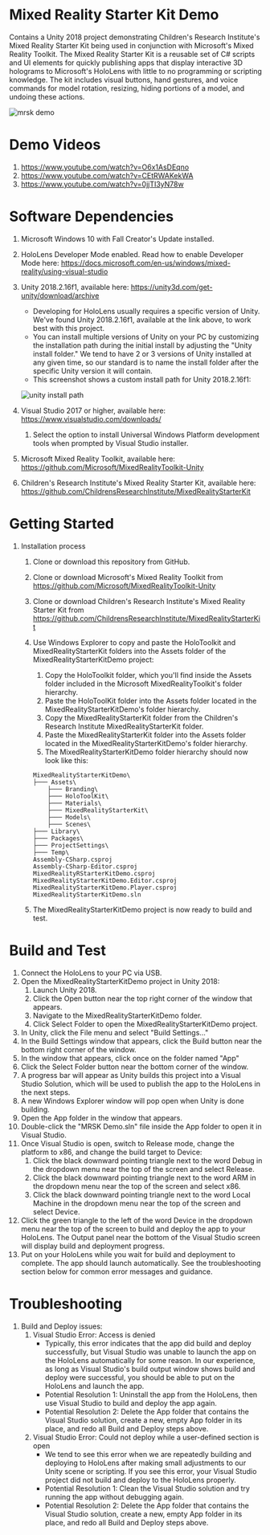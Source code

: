 # Mixed Reality Starter Kit Demo 
Contains a Unity 2018 project demonstrating  Children's Research Institute's Mixed Reality Starter Kit being used in conjunction with Microsoft's Mixed Reality Toolkit. The Mixed Reality Starter Kit is a reusable set of C# scripts and UI elements for quickly publishing apps that display interactive 3D holograms to Microsoft's HoloLens with little to no programming or scripting knowledge. The kit includes visual buttons, hand gestures, and voice commands for model rotation, resizing, hiding portions of a model, and undoing these actions. 

![mrsk demo](https://user-images.githubusercontent.com/33156643/52087530-51791c80-256f-11e9-83d7-e9d4f5a7478c.gif)

# Demo Videos

1. https://www.youtube.com/watch?v=O6x1AsDEqno
2. https://www.youtube.com/watch?v=CEtRWAKekWA
3. https://www.youtube.com/watch?v=0jjTI3yN78w

#	Software Dependencies
1. Microsoft Windows 10 with Fall Creator's Update installed.
1. HoloLens Developer Mode enabled. Read how to enable Developer Mode here: https://docs.microsoft.com/en-us/windows/mixed-reality/using-visual-studio
1. Unity 2018.2.16f1, available here: https://unity3d.com/get-unity/download/archive
    - Developing for HoloLens usually requires a specific version of Unity. We've found Unity 2018.2.16f1, available at the link above, to work best with this project.
    - You can install multiple versions of Unity on your PC by customizing the installation path during the initial install by adjusting the "Unity install folder." We tend to have 2 or 3 versions of Unity installed at any given time, so our standard is to name the install folder after the specific Unity version it will contain. 
    - This screenshot shows a custom install path for Unity 2018.2.16f1:
    
    ![unity install path](https://user-images.githubusercontent.com/33156643/52063350-13acd180-2538-11e9-8275-60183ddedefc.PNG)

1. Visual Studio 2017 or higher, available here: https://www.visualstudio.com/downloads/
    1. Select the option to install Universal Windows Platform development tools when prompted by Visual Studio installer.
1. Microsoft Mixed Reality Toolkit, available here: https://github.com/Microsoft/MixedRealityToolkit-Unity
1. Children's Research Institute's Mixed Reality Starter Kit, available here: https://github.com/ChildrensResearchInstitute/MixedRealityStarterKit

# Getting Started
1.	Installation process
	1. Clone or download this repository from GitHub.
	1. Clone or download Microsoft's Mixed Reality Toolkit from https://github.com/Microsoft/MixedRealityToolkit-Unity
	1. Clone or download Children's Research Institute's Mixed Reality Starter Kit from https://github.com/ChildrensResearchInstitute/MixedRealityStarterKit
    1. Use Windows Explorer to copy and paste the HoloToolkit and MixedRealityStarterKit folders into the Assets folder of the MixedRealityStarterKitDemo project:
        1. Copy the HoloToolkit folder, which you'll find inside the Assets folder included in the Microsoft MixedRealityToolkit's folder hierarchy.
        1. Paste the HoloToolKit folder into the Assets folder located in the MixedRealityStarterKitDemo's folder hierarchy.
        1. Copy the MixedRealityStarterKit folder from the Children's Research Institute MixedRealityStarterKit folder.
        1. Paste the MixedRealityStarterKit folder into the Assets folder located in the MixedRealityStarterKitDemo's folder hierarchy.
        1. The MixedRealityStarterKitDemo folder hierarchy should now look like this:

        ```
        MixedRealityStarterKitDemo\
        ├─── Assets\
            ├─── Branding\
            ├─── HoloToolKit\
            ├─── Materials\
            ├─── MixedRealityStarterKit\
            ├─── Models\
            ├─── Scenes\
        ├─── Library\
        ├─── Packages\
        ├─── ProjectSettings\
        ├─── Temp\
        Assembly-CSharp.csproj
        Assembly-CSharp-Editor.csproj
        MixedRealityRStarterKitDemo.csproj
        MixedRealityStarterKitDemo.Editor.csproj
        MixedRealityStarterKitDemo.Player.csproj
        MixedRealityStarterKitDemo.sln
        ```
    1. The MixedRealityStarterKitDemo project is now ready to build and test.


# Build and Test

1. Connect the HoloLens to your PC via USB.
1. Open the MixedRealityStarterKitDemo project in Unity 2018:
    1. Launch Unity 2018.
    1. Click the Open button near the top right corner of the window that appears.
    1. Navigate to the MixedRealityStarterKitDemo folder.
    1.  Click Select Folder to open the MixedRealityStarterKitDemo project.
1. In Unity, click the File menu and select "Build Settings..."
1. In the Build Settings window that appears, click the Build button near the bottom right corner of the window.
1. In the window that appears, click once on the folder named "App"
1. Click the Select Folder button near the bottom corner of the window.
1. A progress bar will appear as Unity builds this project into a Visual Studio Solution, which will be used to publish the app to the HoloLens in the next steps.
1. A new Windows Explorer window will pop open when Unity is done building. 
1. Open the App folder in the window that appears.
1. Double-click the "MRSK Demo.sln" file inside the App folder to open it in Visual Studio.
1. Once Visual Studio is open, switch to Release mode, change the platform to x86, and change the build target to Device:
    1. Click the black downward pointing triangle next to the word Debug in the dropdown menu near the top of the screen and select Release.
    1. Click the black downward pointing triangle next to the word ARM in the dropdown menu near the top of the screen and select x86.
    1. Click the black downward pointing triangle next to the word Local Machine in the dropdown menu near the top of the screen and select Device.
1. Click the green triangle to the left of the word Device in the dropdown menu near the top of the screen to build and deploy the app to your HoloLens. The Output panel near the bottom of the Visual Studio screen will display build and deployment progress.
1. Put on your HoloLens while you wait for build and deployment to complete. The app should launch automatically. See the troubleshooting section below for common error messages and guidance.

# Troubleshooting
1. Build and Deploy issues:
    1. Visual Studio Error: Access is denied
        - Typically, this error indicates that the app did build and deploy successfully, but Visual Studio was unable to launch the app on the HoloLens automatically for some reason. In our experience, as long as Visual Studio's build output window shows build and deploy were successful, you should be able to put on the HoloLens and launch the app.
        - Potential Resolution 1: Uninstall the app from the HoloLens, then use Visual Studio to build and deploy the app again.
        - Potential Resolution 2: Delete the App folder that contains the Visual Studio solution, create a new, empty App folder in its place, and redo all Build and Deploy steps above.
    1. Visual Studio Error: Could not deploy while a user-defined section is open
        - We tend to see this error when we are repeatedly building and deploying to HoloLens after making small adjustments to our Unity scene or scripting. If you see this error, your Visual Studio project did not build and deploy to the HoloLens properly.
        - Potential Resolution 1: Clean the Visual Studio solution and try running the app without debugging again. 
        - Potential Resolution 2: Delete the App folder that contains the Visual Studio solution, create a new, empty App folder in its place, and redo all Build and Deploy steps above.


